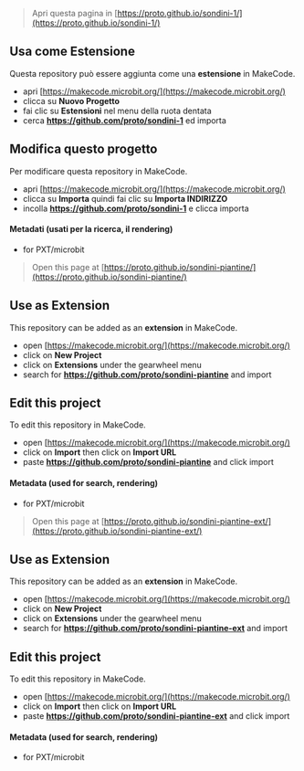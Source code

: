 
> Apri questa pagina in [https://proto.github.io/sondini-1/](https://proto.github.io/sondini-1/)

## Usa come Estensione

Questa repository può essere aggiunta come una **estensione** in MakeCode.

* apri [https://makecode.microbit.org/](https://makecode.microbit.org/)
* clicca su **Nuovo Progetto**
* fai clic su **Estensioni** nel menu della ruota dentata
* cerca **https://github.com/proto/sondini-1** ed importa

## Modifica questo progetto

Per modificare questa repository in MakeCode.

* apri [https://makecode.microbit.org/](https://makecode.microbit.org/)
* clicca su **Importa** quindi fai clic su **Importa INDIRIZZO**
* incolla **https://github.com/proto/sondini-1** e clicca importa

#### Metadati (usati per la ricerca, il rendering)

* for PXT/microbit
<script src="https://makecode.com/gh-pages-embed.js"></script><script>makeCodeRender("{{ site.makecode.home_url }}", "{{ site.github.owner_name }}/{{ site.github.repository_name }}");</script>



> Open this page at [https://proto.github.io/sondini-piantine/](https://proto.github.io/sondini-piantine/)

## Use as Extension

This repository can be added as an **extension** in MakeCode.

* open [https://makecode.microbit.org/](https://makecode.microbit.org/)
* click on **New Project**
* click on **Extensions** under the gearwheel menu
* search for **https://github.com/proto/sondini-piantine** and import

## Edit this project

To edit this repository in MakeCode.

* open [https://makecode.microbit.org/](https://makecode.microbit.org/)
* click on **Import** then click on **Import URL**
* paste **https://github.com/proto/sondini-piantine** and click import

#### Metadata (used for search, rendering)

* for PXT/microbit
<script src="https://makecode.com/gh-pages-embed.js"></script><script>makeCodeRender("{{ site.makecode.home_url }}", "{{ site.github.owner_name }}/{{ site.github.repository_name }}");</script>



> Open this page at [https://proto.github.io/sondini-piantine-ext/](https://proto.github.io/sondini-piantine-ext/)

## Use as Extension

This repository can be added as an **extension** in MakeCode.

* open [https://makecode.microbit.org/](https://makecode.microbit.org/)
* click on **New Project**
* click on **Extensions** under the gearwheel menu
* search for **https://github.com/proto/sondini-piantine-ext** and import

## Edit this project

To edit this repository in MakeCode.

* open [https://makecode.microbit.org/](https://makecode.microbit.org/)
* click on **Import** then click on **Import URL**
* paste **https://github.com/proto/sondini-piantine-ext** and click import

#### Metadata (used for search, rendering)

* for PXT/microbit
<script src="https://makecode.com/gh-pages-embed.js"></script><script>makeCodeRender("{{ site.makecode.home_url }}", "{{ site.github.owner_name }}/{{ site.github.repository_name }}");</script>
